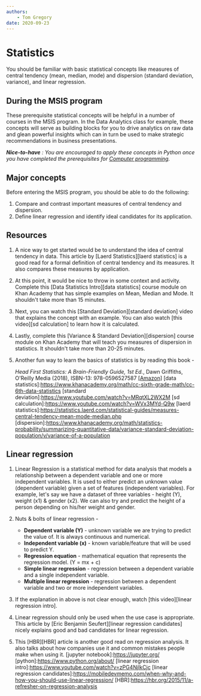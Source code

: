 ```yaml
---
authors:
    - Tom Gregory
date: 2020-09-23
---
```


# Statistics

You should be familiar with basic statistical concepts like measures of central tendency (mean, median, mode) and dispersion (standard deviation, variance), and linear regression.

## During the MSIS program
These prerequisite statistical concepts will be helpful in a number of courses in the MSIS program. In the Data Analytics class for example, these concepts will serve as building blocks for you to drive analytics on raw data and glean powerful insights which can in turn be used to make strategic recommendations in business presentations.

_**Nice-to-have** : You are encouraged to apply these concepts in Python once you have completed the prerequisites for [Computer programming](../programming/)._

## Major concepts

Before entering the MSIS program, you should be able to do the following:

1. Compare and contrast important measures of central tendency and dispersion.
2. Define linear regression and identify ideal candidates for its application.

## Resources

1. A nice way to get started would be to understand the idea of central tendency in data. This article by [Laerd Statistics][laerd statistics] is a good read for a formal definition of central tendency and its measures. It also compares these measures by application.

2. At this point, it would be nice to throw in some context and activity. Complete this [Data Statistics Intro][data statistics] course module on Khan Academy that has simple examples on Mean, Median and Mode. It shouldn't take more than 15 minutes.

3. Next, you can watch this [Standard Deviation][standard deviation] video that explains the concept with an example. You can also watch [this video][sd calculation] to learn how it is calculated.

4. Lastly, complete this [Variance & Standard Deviation][dispersion] course module on Khan Academy that will teach you measures of dispersion in statistics. It shouldn't take more than 20-25 minutes.

5. Another fun way to learn the basics of statistics is by reading this book -


    _Head First Statistics: A Brain-Friendly Guide, 1st Ed._, Dawn Griffiths, O'Reilly Media (2018), ISBN-13: 978-0596527587 [[Amazon]](https://www.amazon.com/Head-First-Statistics-Brain-Friendly-Guide-ebook-dp-B00B797ELQ/dp/B00B797ELQ/ref=mt_other?_encoding=UTF8&me=&qid=)
[data statistics]:https://www.khanacademy.org/math/cc-sixth-grade-math/cc-6th-data-statistics
[standard deviation]:https://www.youtube.com/watch?v=MRqtXL2WX2M
[sd calculation]:https://www.youtube.com/watch?v=WVx3MYd-Q9w
[laerd statistics]:https://statistics.laerd.com/statistical-guides/measures-central-tendency-mean-mode-median.php
[dispersion]:https://www.khanacademy.org/math/statistics-probability/summarizing-quantitative-data/variance-standard-deviation-population/v/variance-of-a-population

## Linear regression
1. Linear Regression is a statistical method for data analysis that models a relationship between a dependent variable and one or more independent variables. It is used to either predict an unknown value (dependent variable) given a set of features (independent variables). For example, let's say we have a dataset of three variables - height (Y), weight (x1) & gender (x2). We can also try and predict the height of a person depending on his/her weight and gender.

2. Nuts & bolts of linear regression -
    * **Dependent variable (Y)** - unknown variable we are trying to predict the value of. It is always continuous and numerical.
    * **Independent variable (x)** - known variable/feature that will be used to predict Y.
    * **Regression equation** - mathematical equation that represents the regression model. (Y = mx + c)
    * **Simple linear regression** - regression between a dependent variable and a single independent variable.
    * **Multiple linear regression** - regression between a dependent variable and two or more independent variables.

3. If the explanation in above is not clear enough, watch [this video][linear regression intro].

4. Linear regression should only be used when the use case is appropriate. This article by [Eric Benjamin Seufert][linear regression candidates] nicely explains good and bad candidates for linear regression.

5. This [HBR][HBR] article is another good read on regression analysis. It also talks about how companies use it and common mistakes people make when using it.
[jupyter notebook]:https://jupyter.org/
[python]:https://www.python.org/about/
[linear regression intro]:https://www.youtube.com/watch?v=zPG4NjIkCjc
[linear regression candidates]:https://mobiledevmemo.com/when-why-and-how-you-should-use-linear-regression/
[HBR]:https://hbr.org/2015/11/a-refresher-on-regression-analysis
